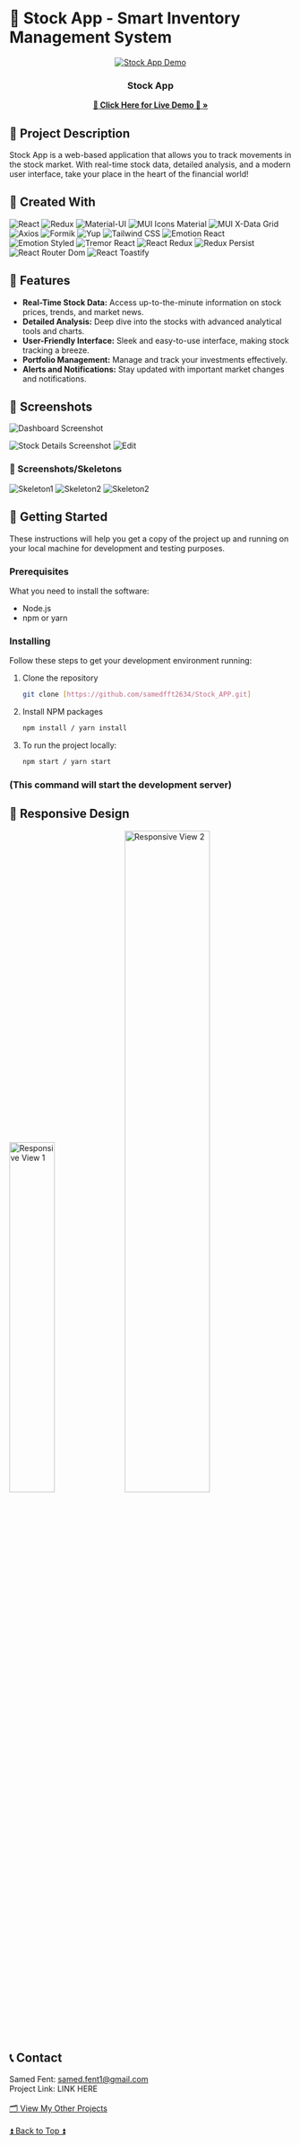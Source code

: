 

# 🌟 Stock App - Smart Inventory Management System


<div align="center" id="readme-top">
  <a href="#">
    <img src="https://github.com/samedfft2634/Stock_APP/assets/100915606/5b5ff277-a499-4a0a-8bc9-4c31e213ab6a" alt="Stock App Demo" >
  </a>
    
  <h3 align="center">Stock App</h3>
  <p align="center">
    <a href="your-live-project-link"><strong>🚀 Click Here for Live Demo 🚀 »</strong></a>
    <br />
  </p>
</div>


## 📜 Project Description

Stock App is a web-based application that allows you to track movements in the stock market. With real-time stock data, detailed analysis, and a modern user interface, take your place in the heart of the financial world! 

## 📜 Created With
![React](https://img.shields.io/badge/React-20232A?style=for-the-badge&logo=react&logoColor=61DAFB)
![Redux](https://img.shields.io/badge/Redux-764ABC?style=for-the-badge&logo=redux&logoColor=white)
![Material-UI](https://img.shields.io/badge/Material--UI-007FFF?style=for-the-badge&logo=mui&logoColor=white)
![MUI Icons Material](https://img.shields.io/badge/MUI%20Icons%20Material-007FFF?style=for-the-badge&logo=mui&logoColor=white)
![MUI X-Data Grid](https://img.shields.io/badge/MUI%20X--Data%20Grid-007FFF?style=for-the-badge&logo=mui&logoColor=white)
![Axios](https://img.shields.io/badge/Axios-5A29E4?style=for-the-badge&logo=axios&logoColor=white)
![Formik](https://img.shields.io/badge/Formik-0CADC7?style=for-the-badge&logo=formik&logoColor=white)
![Yup](https://img.shields.io/badge/Yup-4A4A55?style=for-the-badge)
![Tailwind CSS](https://img.shields.io/badge/Tailwind_CSS-06B6D4?style=for-the-badge&logo=tailwind-css&logoColor=white)
![Emotion React](https://img.shields.io/badge/Emotion%20React-DB7093?style=for-the-badge&logo=emotion&logoColor=white)
![Emotion Styled](https://img.shields.io/badge/Emotion%20Styled-DB7093?style=for-the-badge&logo=emotion&logoColor=white)
![Tremor React](https://img.shields.io/badge/Tremor%20React-3C4A99?style=for-the-badge&logo=react&logoColor=61DAFB)
![React Redux](https://img.shields.io/badge/React%20Redux-764ABC?style=for-the-badge&logo=redux&logoColor=white)
![Redux Persist](https://img.shields.io/badge/Redux%20Persist-764ABC?style=for-the-badge&logo=redux&logoColor=white)
![React Router Dom](https://img.shields.io/badge/React%20Router%20Dom-CA4245?style=for-the-badge&logo=react-router&logoColor=white)
![React Toastify](https://img.shields.io/badge/React%20Toastify-FFC107?style=for-the-badge&logo=react-toastify&logoColor=white)

## 🚀 Features

- **Real-Time Stock Data:** Access up-to-the-minute information on stock prices, trends, and market news.
- **Detailed Analysis:** Deep dive into the stocks with advanced analytical tools and charts.
- **User-Friendly Interface:** Sleek and easy-to-use interface, making stock tracking a breeze.
- **Portfolio Management:** Manage and track your investments effectively.
- **Alerts and Notifications:** Stay updated with important market changes and notifications.
  


## 📸 Screenshots
<img src="https://github.com/samedfft2634/Stock_APP/assets/100915606/053ccae9-40e1-4b1d-9101-038b211e26d9" alt="Dashboard Screenshot" > <br>

<img src="https://github.com/samedfft2634/Stock_APP/assets/100915606/3fa50ab3-0af0-432f-ad84-7470e312ef51" alt="Stock Details Screenshot" >
<img src="https://github.com/samedfft2634/Stock_APP/assets/100915606/dd25c03f-8c24-46c2-a65f-d2cdbab0c4b2" alt="Edit" >

### 📸 Screenshots/Skeletons

<img src="https://github.com/samedfft2634/Stock_APP/assets/100915606/a195c037-1566-446a-bc68-097851f0d767" alt="Skeleton1" >

<img src="https://github.com/samedfft2634/Stock_APP/assets/100915606/31a69548-1161-4e13-b1dc-01653754abc6" alt="Skeleton2" >

<img src="https://github.com/samedfft2634/Stock_APP/assets/100915606/c40541c6-3092-44db-a910-f36c8c91d502" alt="Skeleton2" >

## 🚀 Getting Started

These instructions will help you get a copy of the project up and running on your local machine for development and testing purposes.

### Prerequisites

What you need to install the software:

- Node.js
- npm or yarn

### Installing

Follow these steps to get your development environment running:

1. Clone the repository
    ```sh
    git clone [https://github.com/samedfft2634/Stock_APP.git]
    ```
2. Install NPM packages
    ```sh
    npm install / yarn install
    ```
3. To run the project locally:
    ```sh
    npm start / yarn start
    ```

### (This command will start the development server)

## 📱 Responsive Design

<img src="https://github.com/samedfft2634/Stock_APP/assets/100915606/bc993019-0089-488e-936c-121672780630" alt="Responsive View 1" width="40%">
<img src="https://github.com/samedfft2634/Stock_APP/assets/100915606/891db565-0975-40f7-9307-eef5415c98f2" alt="Responsive View 2" width="55%">

## 📞 Contact

Samed Fent: samed.fent1@gmail.com <br>
Project Link: LINK HERE<br><br>
 [🗂 View My Other Projects](https://github.com/samedfft2634?tab=repositories) <br><br>
 <a href="#readme-top">⏫ Back to Top ⏫</a>



